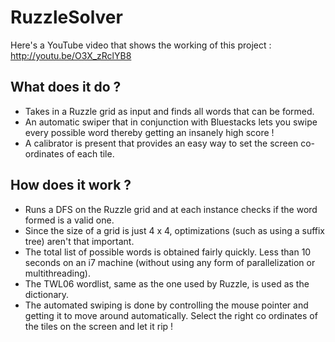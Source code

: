 RuzzleSolver
============

Here's a YouTube video that shows the working of this project : http://youtu.be/O3X_zRclYB8

What does it do ?
-----------------
* Takes in a Ruzzle grid as input and finds all words that can be formed.
* An automatic swiper that in conjunction with Bluestacks lets you swipe every possible word thereby getting an insanely high score !
* A calibrator is present that provides an easy way to set the screen co-ordinates of each tile.

How does it work ?
------------------
* Runs a DFS on the Ruzzle grid and at each instance checks if the word formed is a valid one.
* Since the size of a grid is just 4 x 4, optimizations (such as using a suffix tree) aren't that important.
* The total list of possible words is obtained fairly quickly. Less than 10 seconds on an i7 machine (without using any form of parallelization or multithreading). 
* The TWL06 wordlist, same as the one used by Ruzzle, is used as the dictionary.
* The automated swiping is done by controlling the mouse pointer and getting it to move around automatically. Select the right co ordinates of the tiles on the screen and let it rip !